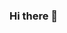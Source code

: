 ### Hi there 👋

<!--
**dapperpage/dapperpage** is a ✨ _special_ ✨ repository because its `README.md` (this file) appears on your GitHub profile.

Here are some ideas to get you started:

This is the custom code for my Webflow website.
